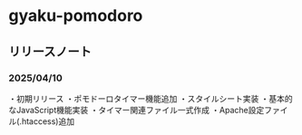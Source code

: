 # gyaku-pomodoro

## リリースノート

### 2025/04/10
・初期リリース
・ポモドーロタイマー機能追加
・スタイルシート実装
・基本的なJavaScript機能実装
・タイマー関連ファイル一式作成
・Apache設定ファイル(.htaccess)追加
